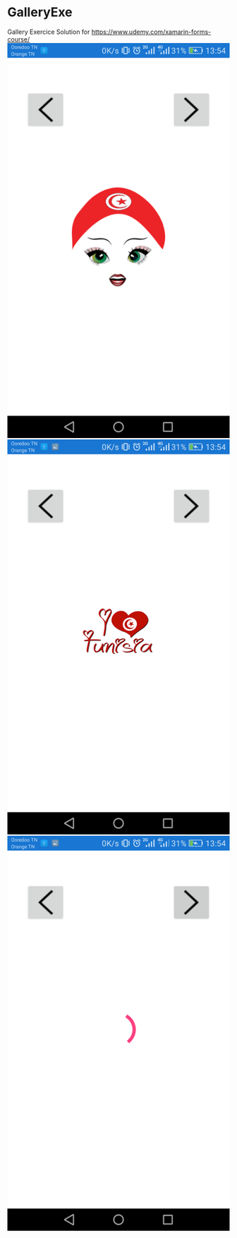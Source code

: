 # GalleryExe
Gallery Exercice  Solution for https://www.udemy.com/xamarin-forms-course/ 
![](https://github.com/maherzaidoune/GalleryExe/blob/master/28310233_1774823645895528_1291554729_o.png)
![](https://github.com/maherzaidoune/GalleryExe/blob/master/28312087_1774823479228878_1452285702_o.png)
![](https://github.com/maherzaidoune/GalleryExe/blob/master/28342368_1774823482562211_710562370_o.png)
